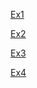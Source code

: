 [Ex1](https://ahmedfahmi0.github.io/RWD-Tasks/Day1/RWDex1.html)


[Ex2](https://ahmedfahmi0.github.io/RWD-Tasks/Day1/RWDex2.html)


[Ex3](https://ahmedfahmi0.github.io/RWD-Tasks/Day1/RWDex3.html)


[Ex4](https://ahmedfahmi0.github.io/RWD-Tasks/Day1/RWDex4.html)
